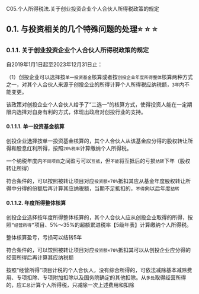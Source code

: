 C05.个人所得税法.关于创业投资企业个人合伙人所得税政策的规定

## 0.1. 与投资相关的几个特殊问题的处理:star: :star: :star: 

### 0.1.1. 关于创业投资企业个人合伙人所得税政策的规定

自2019年1月1日起至2023年12月31日止：

（1）创投企业可以选择按`单一投资基金`核算或者按`创投企业年度所得整体`核算两种方式之一，对其个人合伙人来源于创投企业的所得计算个人所得税应纳税额，`3年`内不能变更。

该政策对创投企业个人合伙人给予了“二选一”的核算方式，使得投资人能在一定期限内选择对自身有利的方式，体现出政府对创投行业的支持。

#### 0.1.1.1. 单一投资基金核算

创投企业选择按单一投资基金核算的，其个人合伙人从该基金应分得的股权转让所得和股息红利所得，按照`20%税率`计算缴纳个人所得税。

一个纳税年度内`不同项目`之间盈亏可以`互抵`，但`不能`将互抵后的亏损`结转`下年（股权转让所得）

符合条件的，可以按照被转让项目对应`投资额×70%`抵扣其应从基金年度股权转让所得中分得的份额后再计算其应纳税额，当期不足抵扣的，`不得`向以后年度`结转`

#### 0.1.1.2. 年度所得整体核算

创投企业选择按年度所得整体核算的，其个人合伙人应从创投企业取得的所得，按照`“经营所得”`项目、5%～35%的超额累进税率【5级年表】计算缴纳个人所得税。

整体核算盈亏，亏损可以结转5年

符合条件的，可以饺照被转让项目对应`投资额×70%`抵扣其可以从创投企业应分得的经营所得后再计算其应纳税额

按照“经营所得”项目计税的个人合伙人，没有综合所得的，可依法减除基本减除费用、专项扣除、专项附加扣除以及国务院确定的其他扣除。从`多处`取得经营所得的，应`汇总`计算个人所得税，只减除一次上述费用和扣除
